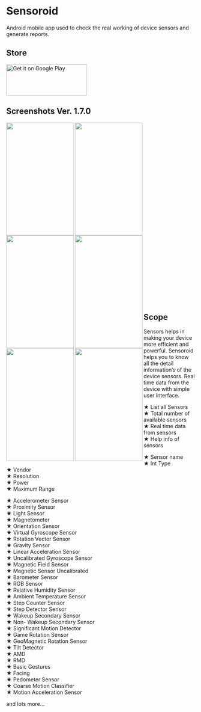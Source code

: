 # Sensoroid
Android mobile app used to check the real working of device sensors and generate reports. 

## Store
<a href='https://play.google.com/store/apps/details?id=com.anu.developers3k.sensoroid&pcampaignid=MKT-Other-global-all-co-prtnr-py-PartBadge-Mar2515-1'><img alt='Get it on Google Play' src='https://play.google.com/intl/en_gb/badges/images/generic/en_badge_web_generic.png' height="83" width="215" /></a>

## Screenshots Ver. 1.7.0

<img src="https://user-images.githubusercontent.com/18279724/60652145-3e8fae80-9e65-11e9-97df-93ee3a56032d.png" align="left" height="300" width="180" >

<img src="https://user-images.githubusercontent.com/18279724/60652146-3f284500-9e65-11e9-8e07-fcb61825f876.png" align="left" height="300" width="180" >

<img src="https://user-images.githubusercontent.com/18279724/60652147-3f284500-9e65-11e9-816d-5e67e7947a0c.png" align="left" height="300" width="180" >

<img src="https://user-images.githubusercontent.com/18279724/60652148-3f284500-9e65-11e9-98ab-db2945e2f03e.png" align="left" height="300" width="180" >
<br/>
<br/>
<br/>
<br/>
<br/>
<br/>
<br/>
<br/>
<br/>
<br/>
<br/>
<br/>
<br/>
<br/>

<img src="https://user-images.githubusercontent.com/18279724/60652149-3fc0db80-9e65-11e9-8233-054cdffe1796.png" align="left" height="300" width="180" >
<img src="https://user-images.githubusercontent.com/18279724/60652151-3fc0db80-9e65-11e9-98a7-87505b18f1ab.png" align="left" height="300" width="180" >
<br/>
<br/>
<br/>
<br/>
<br/>
<br/>
<br/>
<br/>
<br/>
<br/>
<br/>
<br/>
<br/>
<br/>

## Scope

Sensors helps in making your device more efficient and powerful. Sensoroid helps you to know all the detail information’s of the device sensors. Real time data from the device with simple user interface.

★ List all Sensors<br/>
★ Total number of available sensors<br/>
★ Real time data from sensors<br/>
★ Help info of sensors<br/>

★ Sensor name<br/>
★ Int Type<br/>
★ Vendor<br/>
★ Resolution<br/>
★ Power<br/>
★ Maximum Range<br/>

★ Accelerometer Sensor<br/>
★ Proximity Sensor<br/>
★ Light Sensor<br/>
★ Magnetometer<br/>
★ Orientation Sensor<br/>
★ Virtual Gyroscope Sensor<br/>
★ Rotation Vector Sensor<br/>
★ Gravity Sensor<br/>
★ Linear Acceleration Sensor<br/>
★ Uncalibrated Gyroscope Sensor<br/>
★ Magnetic Field Sensor<br/>
★ Magnetic Sensor Uncalibrated<br/>
★ Barometer Sensor<br/>
★ RGB Sensor<br/>
★ Relative Humidity Sensor<br/>
★ Ambient Temperature Sensor<br/>
★ Step Counter Sensor<br/>
★ Step Detector Sensor<br/>
★ Wakeup Secondary Sensor<br/>
★ Non- Wakeup Secondary Sensor<br/>
★ Significant Motion Detector<br/>
★ Game Rotation Sensor<br/>
★ GeoMagnetic Rotation Sensor<br/>
★ Tilt Detector<br/>
★ AMD<br/>
★ RMD<br/>
★ Basic Gestures<br/>
★ Facing<br/>
★ Pedometer Sensor<br/>
★ Coarse Motion Classifier<br/>
★ Motion Acceleration Sensor<br/>

and lots more...

